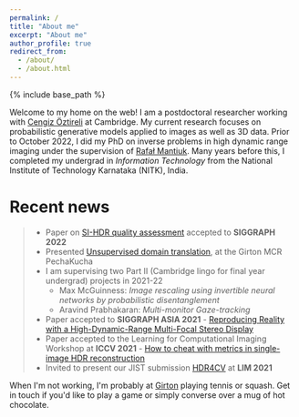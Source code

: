 ```yaml
---
permalink: /
title: "About me"
excerpt: "About me"
author_profile: true
redirect_from: 
  - /about/
  - /about.html
---
```


{% include base_path %}

Welcome to my home on the web! I am a postdoctoral researcher working with <a href="https://www.cl.cam.ac.uk/~aco41/" target="_blank">Cengiz Öztireli</a> at Cambridge. My current research focuses on probabilistic generative models applied to images as well as 3D data. Prior to October 2022, I did my PhD on inverse problems in high dynamic range imaging under the supervision of <a href="https://www.cl.cam.ac.uk/~rkm38/" target="_blank">Rafał Mantiuk</a>. Many years before this, I completed my undergrad in *Information Technology* from the National Institute of Technology Karnataka (NITK), India.

# Recent news
> * Paper on <a href="https://www.cl.cam.ac.uk/research/rainbow/projects/sihdr_benchmark/" target="_blank">SI-HDR quality assessment</a> accepted to **SIGGRAPH 2022**
> * Presented [Unsupervised domain translation](/talks/2021-11-04-domain-translation), at the Girton MCR PechaKucha
> * I am supervising two Part II (Cambridge lingo for final year undergrad) projects in 2021-22
>   * Max McGuinness: *Image rescaling using invertible neural networks by probabilistic disentanglement*
>   * Aravind Prabhakaran: *Multi-monitor Gaze-tracking*
> * Paper accepted to **SIGGRAPH ASIA 2021** - <a href="https://www.cl.cam.ac.uk/research/rainbow/projects/hdrmfs/" target="_blank">Reproducing Reality with a High-Dynamic-Range Multi-Focal Stereo Display</a>
> * Paper accepted to the Learning for Computational Imaging Workshop at **ICCV 2021** - [How to cheat with metrics in single-image HDR reconstruction ](publication/2021-10-17-si-hdr-cheat)
> * Invited to present our JIST submission <a href="https://www.cl.cam.ac.uk/research/rainbow/projects/hdr4cv-dataset/" target="_blank">HDR4CV</a> at **LIM 2021**

When I'm not working, I'm probably at <a href="https://www.girton.cam.ac.uk/" target="_blank">Girton</a> playing tennis or squash. Get in touch if you'd like to play a game or simply converse over a mug of hot chocolate.

